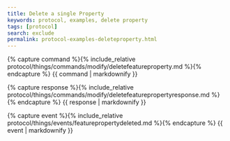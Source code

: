 ```yaml
---
title: Delete a single Property
keywords: protocol, examples, delete property
tags: [protocol]
search: exclude
permalink: protocol-examples-deleteproperty.html
---
```


{% capture command %}{% include_relative protocol/things/commands/modify/deletefeatureproperty.md %}{% endcapture %}
{{ command | markdownify }}

{% capture response %}{% include_relative protocol/things/commands/modify/deletefeaturepropertyresponse.md %}{% endcapture %}
{{ response | markdownify }}

{% capture event %}{% include_relative protocol/things/events/featurepropertydeleted.md %}{% endcapture %}
{{ event | markdownify }}
